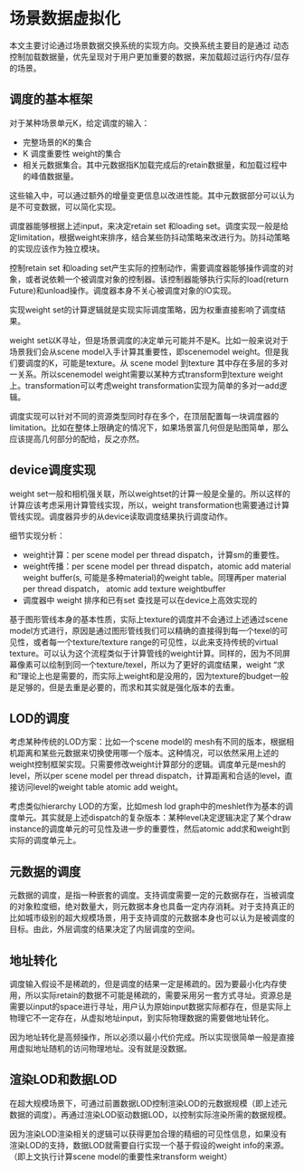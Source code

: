 # 场景数据虚拟化

本文主要讨论通过场景数据交换系统的实现方向。交换系统主要目的是通过 动态控制加载数据量，优先呈现对于用户更加重要的数据，来加载超过运行内存/显存的场景。

## 调度的基本框架

对于某种场景单元K，给定调度的输入：

- 完整场景的K的集合
- K 调度重要性 weight的集合
- 相关元数据集合。其中元数据指K加载完成后的retain数据量，和加载过程中的峰值数据量。

这些输入中，可以通过额外的增量变更信息以改进性能。其中元数据部分可以认为是不可变数据，可以简化实现。

调度器能够根据上述input，来决定retain set 和loading set。调度实现一般是给定limitation，根据weight来排序，结合某些防抖动策略来改进行为。防抖动策略的实现应该作为独立模块。

控制retain set 和loading set产生实际的控制动作，需要调度器能够操作调度的对象，或者说依赖一个被调度对象的控制器。该控制器能够执行实际的load(return Future)和unload操作。调度器本身不关心被调度对象的IO实现。

实现weight set的计算逻辑就是实现实际调度策略，因为权重直接影响了调度结果。

weight set以K寻址，但是场景调度的决定单元可能并不是K。比如一般来说对于场景我们会从scene model入手计算其重要性，即scenemodel weight。但是我们要调度的K，可能是texture。从 scene model 到texture 其中存在多层的多对一关系。所以scenemodel weight需要以某种方式transform到texture weight上。transformation可以考虑weight transformation实现为简单的多对一add逻辑。

调度实现可以针对不同的资源类型同时存在多个，在顶层配置每一块调度器的limitation。比如在整体上限确定的情况下，如果场景富几何但是贴图简单，那么应该提高几何部分的配给，反之亦然。

## device调度实现

weight set一般和相机强关联，所以weightset的计算一般是全量的。所以这样的计算应该考虑采用计算管线实现，所以，weight transformation也需要通过计算管线实现。调度器异步的从device读取调度结果执行调度动作。

细节实现分析：

- weight计算：per scene model per thread dispatch，计算sm的重要性。
- weight传播：per scene model  per thread dispatch，atomic add material weight buffer(s, 可能是多种material)的weight table。同理再per material per thread dispatch， atomic add texture weightbuffer
- 调度器中 weight 排序和已有set 查找是可以在device上高效实现的

基于图形管线本身的基本性质，实际上texture的调度并不会通过上述通过scene model方式进行，原因是通过图形管线我们可以精确的直接得到每一个texel的可见性，或者每一个texture/texture range的可见性，以此来支持传统的virtual texture。可以认为这个流程类似于计算管线的weight计算。同样的，因为不同屏幕像素可以绘制到同一个texture/texel，所以为了更好的调度结果，weight “求和”理论上也是需要的，而实际上weight和是没用的，因为texture的budget一般是足够的，但是去重是必要的，而求和其实就是强化版本的去重。

## LOD的调度

考虑某种传统的LOD方案：比如一个scene model的 mesh有不同的版本，根据相机距离和某些元数据来切换使用哪一个版本。这种情况，可以依然采用上述的weight控制框架实现。只需要修改weight计算部分的逻辑。调度单元是mesh的level，所以per  scene model per thread dispatch，计算距离和合适的level，直接访问level的weight table atomic add weight。

考虑类似hierarchy LOD的方案，比如mesh lod graph中的meshlet作为基本的调度单元。其实就是上述dispatch的复杂版本：某种level决定逻辑决定了某个draw instance的调度单元的可见性及进一步的重要性，然后atomic add求和weight到实际的调度单元上。

## 元数据的调度

元数据的调度，是指一种嵌套的调度。支持调度需要一定的元数据存在，当被调度的对象粒度细，绝对数量大，则元数据本身也具备一定内存消耗。对于支持真正的比如城市级别的超大规模场景，用于支持调度的元数据本身也可以认为是被调度的目标。由此，外层调度的结果决定了内层调度的空间。

## 地址转化

调度输入假设不是稀疏的，但是调度的结果一定是稀疏的。因为要最小化内存使用，所以实际retain的数据不可能是稀疏的，需要采用另一套方式寻址。资源总是需要以input的space进行寻址，用户认为原始input数据实际都存在，但是实际上物理它不一定存在，从虚拟地址input，到实际物理数据的需要做地址转化。

因为地址转化是高频操作，所以必须以最小代价完成。所以实现很简单一般是直接用虚拟地址随机的访问物理地址。没有就是没数据。

## 渲染LOD和数据LOD

在超大规模场景下，可通过前置数据LOD控制渲染LOD的元数据规模（即上述元数据的调度）。再通过渲染LOD驱动数据LOD，以控制实际渲染所需的数据规模。

因为渲染LOD渲染相关的逻辑可以获得更加合理的精细的可见性信息，如果没有渲染LOD的支持，数据LOD就需要自行实现一个基于假设的weight info的来源。（即上文执行计算scene model的重要性来transform weight）
